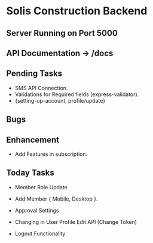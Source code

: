 # Solis Construction Backend

## Server Running on Port 5000
## API Documentation -> /docs

## Pending Tasks
 - SMS API Connection.
 - Validations for Required fields (express-validator).
 - {setting-up-account, profile/update}

## Bugs

## Enhancement
 - Add Features in subscription.

## Today Tasks
 - Member Role Update
 - Add Member { Mobile, Desktop }.

 - Approval Settings
 - Changing in User Profile Edit API (Change Token)
 - Logout Functionality
